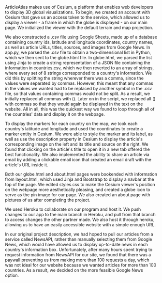 ArticleAtlas makes use of Cesium, a platform that enables web developers to display 3D global visualizations. To begin, we created an account with Cesium that gave us an access token to the service, which allowed us to display a viewer - a frame in which the globe is displayed - on our main page. We initialized the viewer with the default terrain and map projection.

We also constructed a .csv file using Google Sheets, made up of a database containing country ids, latitude and longitude coordinates, country names, as well as article URLs, titles, sources, and images from Google News. In app.py, we parsed the .csv file to obtain a two-dimensional list in Python, which we then sent to the globe.html file. In globe.html, we parsed the list using Jinja to create a string representation of a JSON file containing the information in countries.csv, which we then reverted to an array of strings, where every set of 8 strings corresponded to a country's information. We did this by splitting the string wherever there was a comma, since the values were separated by commas. However, this meant that any commas in the values we wanted had to be replaced by another symbol in the .csv file, so that values containing commas would not be split. As a result, we initially replaced all commas with (). Later on in the script, we replaced all () with commas so that they would again be displayed in the text on the website. All in all, this was the quickest way we found to loop through all of the countries' data and display it on the webpage. 

To display the markers for each country on the map, we took each country's latitude and longitude and used the coordinates to create a marker entity in Cesium. We were able to style the marker and its label, as well as use the description property in Cesium to display the article's corresponding image on the left and its title and source on the right. We found that clicking on the article's title to open it in a new tab offered the best functionality. We also implemented the ability to share an article via email by adding a clickable email icon that created an email draft with the article's URL inside it.

Both our globe.html and about.html pages were bookended with information from layout.html, which used Jinja and Bootstrap to display a navbar at the top of the page. We edited styles.css to make the Cesium viewer's position on the webpage more aesthetically pleasing, and created a globe icon to serve as the pin image for our page. We also created an about page with pictures of us after completing the project.

We used Heroku to collaborate on our program and host it. We push changes to our app to the main branch in Heroku, and pull from that branch to access changes the other partner made. We also host it through heroku, allowing us to have an easily accessible website with a simple enough URL. 

In our original project description, we had hoped to pull our articles from a service called NewsAPI, rather than manually selecting them from Google News, which would have allowed us to display up-to-date news in each country's information box. Unfortunately, after many hours spent trying to request information from NewsAPI for our site, we found that there was a paywall preventing us from making more than 100 requests a day, which was not ideal for our website because we wanted articles for more than 100 countries. As a result, we decided on the more feasible Google News option.
